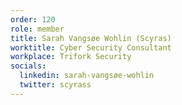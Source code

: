 ```yaml
---
order: 120
role: member
title: Sarah Vangsøe Wohlin (Scyras)
worktitle: Cyber Security Consultant
workplace: Trifork Security
socials:
  linkedin: sarah-vangsøe-wohlin
  twitter: scyrass
---
```

